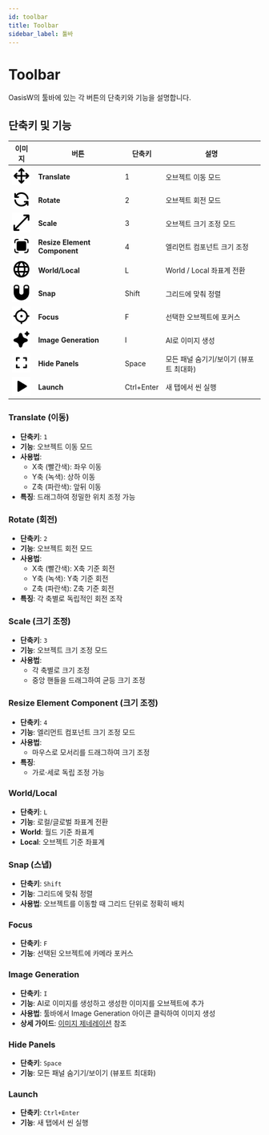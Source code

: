 ```yaml
---
id: toolbar
title: Toolbar
sidebar_label: 툴바
---
```


# Toolbar

OasisW의 툴바에 있는 각 버튼의 단축키와 기능을 설명합니다.

## 단축키 및 기능

| 이미지 | 버튼 | 단축키 | 설명 |
|------|------|--------|------|
| ![Translate](/img/usage-guide/3_1_translate.svg) | **Translate** | 1 | 오브젝트 이동 모드 |
| ![Rotate](/img/usage-guide/3_2_rotate.svg) | **Rotate** | 2 | 오브젝트 회전 모드 |
| ![Scale](/img/usage-guide/3_3_scale.svg) | **Scale** | 3 | 오브젝트 크기 조정 모드 |
| ![Resize Element Component](/img/usage-guide/3_4_resize_element_component.svg) | **Resize Element Component** | 4 | 엘리먼트 컴포넌트 크기 조정 |
| ![World/Local](/img/usage-guide/3_5_world_local.svg) | **World/Local** | L | World / Local 좌표계 전환 |
| ![Snap](/img/usage-guide/3_6_snap.svg) | **Snap** | Shift | 그리드에 맞춰 정렬 |
| ![Focus](/img/usage-guide/3_7_focus.svg) | **Focus** | F | 선택한 오브젝트에 포커스 |
| ![Image Generation](/img/usage-guide/3_8_image_generation.svg) | **Image Generation** | I | AI로 이미지 생성 |
| ![Hide Panels](/img/usage-guide/3_9_hide_panels.svg) | **Hide Panels** | Space | 모든 패널 숨기기/보이기 (뷰포트 최대화) |
| ![Launch](/img/usage-guide/3_10_launch.svg) | **Launch** | Ctrl+Enter | 새 탭에서 씬 실행 |

### Translate (이동)
- **단축키**: `1`
- **기능**: 오브젝트 이동 모드
- **사용법**: 
  - X축 (빨간색): 좌우 이동
  - Y축 (녹색): 상하 이동
  - Z축 (파란색): 앞뒤 이동
- **특징**: 드래그하여 정밀한 위치 조정 가능

### Rotate (회전)
- **단축키**: `2`
- **기능**: 오브젝트 회전 모드
- **사용법**:
  - X축 (빨간색): X축 기준 회전
  - Y축 (녹색): Y축 기준 회전
  - Z축 (파란색): Z축 기준 회전
- **특징**: 각 축별로 독립적인 회전 조작

### Scale (크기 조정)
- **단축키**: `3`
- **기능**: 오브젝트 크기 조정 모드
- **사용법**:
  - 각 축별로 크기 조정
  - 중앙 핸들을 드래그하여 균등 크기 조정

### Resize Element Component (크기 조정)
- **단축키**: `4`  
- **기능**: 엘리먼트 컴포넌트 크기 조정 모드  
- **사용법**:  
  - 마우스로 모서리를 드래그하여 크기 조정
- **특징**:  
  - 가로·세로 독립 조정 가능 

### World/Local
- **단축키**: `L`
- **기능**: 로컬/글로벌 좌표계 전환
- **World**: 월드 기준 좌표계
- **Local**: 오브젝트 기준 좌표계

### Snap (스냅)
- **단축키**: `Shift`
- **기능**: 그리드에 맞춰 정렬
- **사용법**: 오브젝트를 이동할 때 그리드 단위로 정확히 배치

### Focus
- **단축키**: `F`
- **기능**: 선택된 오브젝트에 카메라 포커스

### Image Generation
- **단축키**: `I`
- **기능**: AI로 이미지를 생성하고 생성한 이미지를 오브젝트에 추가
- **사용법**: 툴바에서 Image Generation 아이콘 클릭하여 이미지 생성
- **상세 가이드**: [이미지 제네레이션](../usage-guide/image-generation) 참조

### Hide Panels
- **단축키**: `Space`
- **기능**: 모든 패널 숨기기/보이기 (뷰포트 최대화)

### Launch
- **단축키**: `Ctrl+Enter`
- **기능**: 새 탭에서 씬 실행

<!-- ## 툴바 사용 팁

### 효율적인 작업을 위한 팁
1. **단축키 숙지**: 자주 사용하는 도구의 단축키를 외워두면 작업 속도가 향상됩니다.
2. **모드 전환**: 각 모드(Translate, Rotate, Scale)는 서로 다른 기능을 제공하므로 상황에 맞게 적절히 전환하세요.
3. **Snap 활용**: 정확한 배치가 필요한 경우 Snap 기능을 활성화하여 그리드에 맞춰 정렬하세요.
4. **툴바 위치 조정**: 원하는 위치에 툴바를 놓고 사용할 수 있습니다. -->
